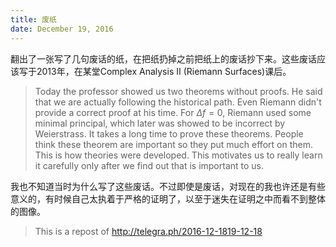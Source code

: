 ```yaml
---
title: 废纸
date: December 19, 2016
---
```


翻出了一张写了几句废话的纸，在把纸扔掉之前把纸上的废话抄下来。这些废话应该写于2013年，在某堂Complex Analysis II (Riemann Surfaces)课后。

> Today the professor showed us two theorems without proofs. He said that we are actually following the historical path. Even Riemann didn't provide a correct proof at his time. For $\Delta f = 0$, Riemann used some minimal principal, which later was showed to be incorrect by Weierstrass. It takes a long time to prove these theorems. People think these theorem are important so they put much effort on them. This is how theories were developed. This motivates us to really learn it carefully only after we find out that is important to us.

我也不知道当时为什么写了这些废话。不过即使是废话，对现在的我也许还是有些意义的，有时候自己太执着于严格的证明了，以至于迷失在证明之中而看不到整体的图像。

> This is a repost of <http://telegra.ph/2016-12-1819-12-18>